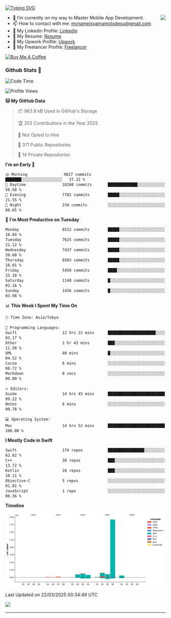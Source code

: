 
[![Typing SVG](https://readme-typing-svg.demolab.com/?lines=Thank+You+For+Visiting!!;You+Are+Welcome✨;I+am+Kyo+Yamamoto;Mobile+Developer)](https://git.io/typing-svg)
<p>
<img align="right" src="https://media.giphy.com/media/26ufdb3cYKwbRtYVW/giphy.gif" style="max-width:100%;" height="150px">

- 🌱 I’m currently on my way to Master Mobile App Development.
- 📫 How to contact with me: mynameisyamamotodesu@gmail.com
- 🔗 My Linkedin Profile: [Linkedin](https://www.linkedin.com/in/kyo-yamamoto-a2ab50239)
- 🔗 My Resume: [Resume](https://www.kickresume.com/cv/rNok4e/)
- 🔗 My Upwork Profile: [Upwork](https://www.upwork.com/freelancers/~01aa9115102bb4af25)
- 🔗 My Freelancer Profile: [Freelancer](https://www.freelancer.com/u/yamamotodesu)

<a href="https://www.buymeacoffee.com/kyoyamamoto" target="_blank"><img src="https://cdn.buymeacoffee.com/buttons/default-orange.png" alt="Buy Me A Coffee" height="41" width="174"></a>

### Github Stats 🥇 
<!--START_SECTION:waka-->
![Code Time](http://img.shields.io/badge/Code%20Time-1%2C087%20hrs%2041%20mins-blue)

![Profile Views](http://img.shields.io/badge/Profile%20Views-0-blue)

**🐱 My GitHub Data** 

> 📦 963.8 kB Used in GitHub's Storage 
 > 
> 🏆 202 Contributions in the Year 2025
 > 
> 🚫 Not Opted to Hire
 > 
> 📜 371 Public Repositories 
 > 
> 🔑 14 Private Repositories 
 > 
**I'm an Early 🐤** 

```text
🌞 Morning                9827 commits        ███████░░░░░░░░░░░░░░░░░░   27.22 % 
🌆 Daytime                18260 commits       █████████████░░░░░░░░░░░░   50.58 % 
🌃 Evening                7782 commits        █████░░░░░░░░░░░░░░░░░░░░   21.55 % 
🌙 Night                  234 commits         ░░░░░░░░░░░░░░░░░░░░░░░░░   00.65 % 
```
📅 **I'm Most Productive on Tuesday** 

```text
Monday                   6512 commits        █████░░░░░░░░░░░░░░░░░░░░   18.04 % 
Tuesday                  7625 commits        █████░░░░░░░░░░░░░░░░░░░░   21.12 % 
Wednesday                7437 commits        █████░░░░░░░░░░░░░░░░░░░░   20.60 % 
Thursday                 6503 commits        █████░░░░░░░░░░░░░░░░░░░░   18.01 % 
Friday                   5450 commits        ████░░░░░░░░░░░░░░░░░░░░░   15.10 % 
Saturday                 1140 commits        █░░░░░░░░░░░░░░░░░░░░░░░░   03.16 % 
Sunday                   1436 commits        █░░░░░░░░░░░░░░░░░░░░░░░░   03.98 % 
```


📊 **This Week I Spent My Time On** 

```text
🕑︎ Time Zone: Asia/Tokyo

💬 Programming Languages: 
Swift                    12 hrs 22 mins      █████████████████████░░░░   83.17 % 
Other                    1 hr 43 mins        ███░░░░░░░░░░░░░░░░░░░░░░   11.58 % 
XML                      40 mins             █░░░░░░░░░░░░░░░░░░░░░░░░   04.52 % 
Cocoa                    6 mins              ░░░░░░░░░░░░░░░░░░░░░░░░░   00.72 % 
Markdown                 0 secs              ░░░░░░░░░░░░░░░░░░░░░░░░░   00.00 % 

🔥 Editors: 
Xcode                    14 hrs 45 mins      █████████████████████████   99.22 % 
Notes                    6 mins              ░░░░░░░░░░░░░░░░░░░░░░░░░   00.78 % 

💻 Operating System: 
Mac                      14 hrs 52 mins      █████████████████████████   100.00 % 
```

**I Mostly Code in Swift** 

```text
Swift                    174 repos           ████████████████░░░░░░░░░   62.82 % 
C++                      38 repos            ███░░░░░░░░░░░░░░░░░░░░░░   13.72 % 
Kotlin                   28 repos            ███░░░░░░░░░░░░░░░░░░░░░░   10.11 % 
Objective-C              5 repos             ░░░░░░░░░░░░░░░░░░░░░░░░░   01.81 % 
JavaScript               1 repo              ░░░░░░░░░░░░░░░░░░░░░░░░░   00.36 % 
```



**Timeline**

![Lines of Code chart](https://raw.githubusercontent.com/YamamotoDesu/YamamotoDesu/main/assets/bar_graph.png)


 Last Updated on 22/03/2025 00:34:49 UTC
<!--END_SECTION:waka-->

![](https://github-profile-summary-cards.vercel.app/api/cards/profile-details?username=YamamotoDesu&theme=vue)

----
